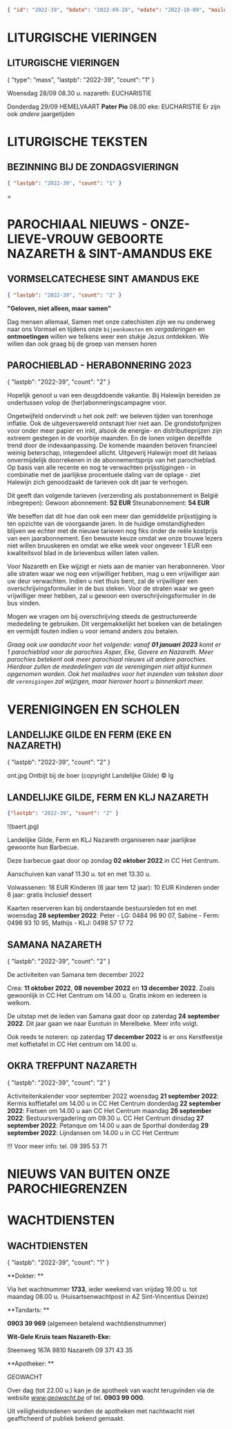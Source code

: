 
```json
{ "id": "2022-39", "bdate": "2022-09-28", "edate": "2022-10-09", "mailed": "" }
```


# LITURGISCHE VIERINGEN



## LITURGISCHE VIERINGEN

{ "type": "mass", "lastpb": "2022-39", "count": "1" }

Woensdag 28/09
08.30 u. nazareth: EUCHARISTIE

Donderdag 29/09
HEMELVAART
**Pater Pio**
08.00 eke: EUCHARISTIE
Er zijn ook *andere* jaargetijden


# LITURGISCHE TEKSTEN



## BEZINNING BIJ DE ZONDAGSVIERINGN

```json
{ "lastpb": "2022-39", "count": "1" }
```

=



# PAROCHIAAL NIEUWS - ONZE-LIEVE-VROUW GEBOORTE NAZARETH & SINT-AMANDUS EKE


## VORMSELCATECHESE SINT AMANDUS EKE

```json
{ "lastpb": "2022-39", "count": "2" }
```


**"Geloven, niet alleen, maar samen"**


 Dag mensen allemaal,
Samen met onze catechisten zijn we nu
onderweg naar ons Vormsel en tijdens onze `bijeenkomsten` en *vergaderingen* en **ontmoetingen**
willen we telkens weer een stukje Jezus ontdekken.
We willen dan ook graag bij de groep van mensen horen




## PAROCHIEBLAD - HERABONNERING 2023

{ "lastpb": "2022-39", "count": "2" }

Hopelijk genoot u van een deugddoende vakantie. Bij Halewijn bereiden ze ondertussen volop de (her)abonneringscampagne voor.

Ongetwijfeld ondervindt u het ook zelf: we beleven tijden van torenhoge inflatie. Ook de uitgeverswereld ontsnapt hier niet aan. De grondstofprijzen voor onder meer papier en inkt, alsook de energie- en distributieprijzen zijn extreem gestegen in de voorbije maanden. En de lonen volgen dezelfde trend door de indexaanpassing. De komende maanden beloven financieel weinig beterschap, integendeel allicht. Uitgeverij Halewijn moet dit helaas onvermijdelijk doorrekenen in de abonnementsprijs van het parochieblad. Op basis van alle recente en nog te verwachten prijsstijgingen - in combinatie met de jaarlijkse procentuele daling van de oplage - ziet Halewijn zich genoodzaakt de tarieven ook dit jaar te verhogen.

Dit geeft dan volgende tarieven (verzending als postabonnement in België inbegrepen):
Gewoon abonnement: **52 EUR**
Steunabonnement: **54 EUR**

We beseffen dat dit hoe dan ook een meer dan gemiddelde prijsstijging is ten opzichte van de voorgaande jaren. In de huidige omstandigheden blijven we echter met de nieuwe tarieven nog fiks ónder de reële kostprijs van een jaarabonnement. Een bewuste keuze omdat we onze trouwe lezers niet willen bruuskeren en omdat we elke week voor ongeveer 1 EUR een kwaliteitsvol blad in de brievenbus willen laten vallen.

Voor Nazareth en Eke wijzigt er niets aan de manier van herabonneren. Voor alle straten waar we nog een vrijwilliger hebben, mag u een vrijwilliger aan uw deur verwachten. Indien u niet thuis bent, zal de vrijwilliger een overschrijvingsformulier in de bus steken.
Voor de straten waar we geen vrijwilliger meer hebben, zal u gewoon een overschrijvingsformulier in de bus vinden.

Mogen we vragen om bij overschrijving steeds de gestructureerde mededeling te gebruiken. Dit vergemakkelijkt het boeken van de betalingen en vermijdt fouten indien u voor iemand anders zou betalen.

*Graag ook uw aandacht voor het volgende: vanaf **01 januari 2023** komt er 1 parochieblad voor de parochies Asper, Eke, Gavere en Nazareth.*
*Meer parochies betekent ook meer parochiaal nieuws uit andere parochies.*
*Hierdoor zullen de mededelingen van de verenigingen niet altijd kunnen opgenomen worden.*
*Ook het mailadres voor het inzenden van teksten door de `verenigingen` zal wijzigen, maar hierover hoort u binnenkort meer.*



# VERENIGINGEN EN SCHOLEN



## LANDELIJKE GILDE EN FERM (EKE EN NAZARETH)

{ "lastpb": "2022-39", "count": "2" }

ont.jpg Ontbijt bij de boer (copyright Landelijke Gilde) © lg


## LANDELIJKE GILDE, FERM EN KLJ NAZARETH

```json
{"lastpb": "2022-39", "count": "2" }
```
!(baert.jpg)


Landelijke Gilde, Ferm en KLJ Nazareth organiseren naar jaarlijkse gewoonte hun Barbecue.

Deze barbecue gaat door op zondag **02 oktober 2022** in CC Het Centrum.

Aanschuiven kan vanaf 11.30 u. tot en met 13.30 u.

Volwassenen: 18 EUR
Kinderen (6 jaar tem 12 jaar): 10 EUR
Kinderen onder 6 jaar: gratis
Inclusief dessert

Kaarten reserveren kan bij onderstaande bestuursleden tot en met woensdag **28 september 2022**:
Peter - LG: 0484 96 90 07, Sabine - Ferm: 0498 93 10 95, Mathijs - KLJ: 0498 57 17 72



## SAMANA NAZARETH

{ "lastpb": "2022-39", "count": "2" }

De activiteiten van Samana tem december 2022

Crea: **11 oktober 2022**, **08 november 2022** en **13 december 2022**. Zoals gewoonlijk in CC Het Centrum om 14.00 u. Gratis inkom en iedereen is welkom.

De uitstap met de leden van Samana gaat door op zaterdag **24 september 2022**. Dit jaar gaan we naar Eurotuin in Merelbeke. Meer info volgt.

Ook reeds te noteren: op zaterdag **17 december 2022** is er ons Kerstfeestje met koffietafel in CC Het centrum om 14.00 u.



## OKRA TREFPUNT NAZARETH

{ "lastpb": "2022-39", "count": "2" }

Activiteitenkalender voor september 2022
woensdag **21 september 2022**: Kermis koffietafel om 14.00 u in CC Het Centrum
donderdag **22 september 2022**: Fietsen om 14.00 u aan CC Het Centrum
maandag **26 september 2022**: Bestuursvergadering om 09.30 u. CC Het Centrum
dinsdag **27 september 2022**: Petanque om 14.00 u aan de Sporthal
donderdag **29 september 2022**: Lijndansen om 14.00 u in CC Het Centrum

!!! Voor meer info: tel. 09 395 53 71





# NIEUWS VAN BUITEN ONZE PAROCHIEGRENZEN



# WACHTDIENSTEN



## WACHTDIENSTEN

{ "lastpb": "2022-39", "count": "1" }

**Dokter: **

Via het wachtnummer **1733**, ieder weekend van vrijdag 19.00 u. tot maandag 08.00 u. (Huisartsenwachtpost in AZ Sint-Vincentius Deinze)

**Tandarts: **

**0903 39 969** (algemeen betalend wachtdienstnummer)

**Wit-Gele Kruis team Nazareth-Eke:**

Steenweg 167A
9810 Nazareth
09 371 43 35

**Apotheker: **

GEOWACHT

Over dag (tot 22.00 u.) kan je de apotheek van wacht terugvinden via de website *www.geowacht.be* of tel. **0903 99 000**.

Uit veiligheidsredenen worden de apotheken met nachtwacht niet geafficheerd of publiek bekend gemaakt.

